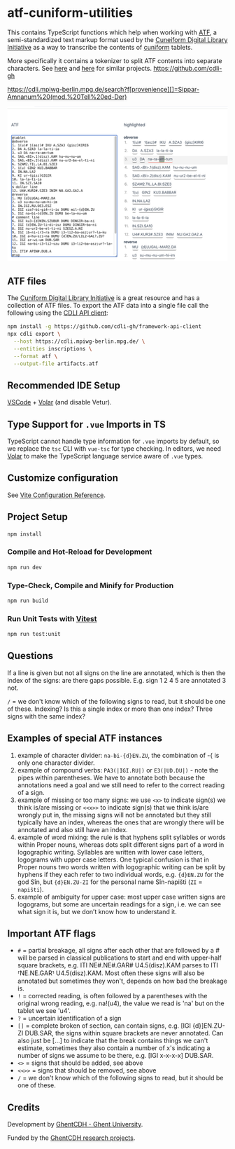 # atf-cuniform-utilities

This contains TypeScript functions which help when working with [ATF](http://oracc.museum.upenn.edu/doc/help/editinginatf/), a semi-standardized text markup format used by the [Cuneiform Digital Library Initiative](https://cdli.ucla.edu) as a way to transcribe the contents of [cuniform](https://en.wikipedia.org/wiki/Cuneiform) tablets.

More specifically it contains a tokenizer to split ATF contents into separate characters. See [here](https://gitlab.com/fcgl/annotator-showcase/-/blame/main/js/annotatorfunctions.js?page=2#L1098) and [here](https://github.com/ElectronicBabylonianLiterature/ebl-frontend/tree/4644dee9118484aa675cd37c3b6230e015760d86/src/transliteration/domain) for similar projects. https://github.com/cdli-gh

https://cdli.mpiwg-berlin.mpg.de/search?f[provenience][]=Sippar-Amnanum%20(mod.%20Tell%20ed-Der)

![Screenshot of the atf viewer](./media/atf.png)


## ATF files

The [Cuniform Digital Library Initiative](https://cdli.mpiwg-berlin.mpg.de/) is a great resource and has a collection of ATF files. To export the ATF data into a single file call the following using the [CDLI API client](https://github.com/cdli-gh/framework-api-client):

````bash
npm install -g https://github.com/cdli-gh/framework-api-client
npx cdli export \
  --host https://cdli.mpiwg-berlin.mpg.de/ \
  --entities inscriptions \
  --format atf \
  --output-file artifacts.atf
````

## Recommended IDE Setup

[VSCode](https://code.visualstudio.com/) + [Volar](https://marketplace.visualstudio.com/items?itemName=Vue.volar) (and disable Vetur).

## Type Support for `.vue` Imports in TS

TypeScript cannot handle type information for `.vue` imports by default, so we replace the `tsc` CLI with `vue-tsc` for type checking. In editors, we need [Volar](https://marketplace.visualstudio.com/items?itemName=Vue.volar) to make the TypeScript language service aware of `.vue` types.

## Customize configuration

See [Vite Configuration Reference](https://vitejs.dev/config/).

## Project Setup

```sh
npm install
```

### Compile and Hot-Reload for Development

```sh
npm run dev
```

### Type-Check, Compile and Minify for Production

```sh
npm run build
```

### Run Unit Tests with [Vitest](https://vitest.dev/)

```sh
npm run test:unit
```

## Questions

If a line is given but not all signs on the line are annotated, which is then the index of the signs: are there gaps possible. E.g. sign 1 2 4 5 are annotated 3 not.


`/` = we don't know which of the following signs to read, but it should be one of these. Indexing? Is this a single index or more than one index? Three signs with the same index? 


## Examples of special ATF instances 

1.	 example of character divider: `na-bi-{d}EN.ZU`, the combination of -{ is only one character divider.
2.	example of compound verbs: `PA3(|IGI.RU|)` or `E3(|UD.DU|)` - note the pipes within parentheses. We have to annotate both because the annotations need a goal and we still need to refer to the correct reading of a sign.
3.	example of missing or too many signs: we use `<x>` to indicate sign(s) we think is/are missing or `<<x>>` to indicate sign(s) that we think is/are wrongly put in, the missing signs will not be annotated but they still typically have an index, whereas the ones that are wrongly there will be annotated and also still have an index.
4.	example of word mixing: the rule is that hyphens split syllables or words within Proper nouns, whereas dots split different signs part of a word in logographic writing. Syllables are written with lower case letters, logograms with upper case letters. One typical confusion is that in Proper nouns two words written with logographic writing can be split by hyphens if they each refer to two individual words, e.g. `{d}EN.ZU` for the god Sîn, but `{d}EN.ZU-ZI` for the personal name Sîn-napišti (`ZI` = `napišti`).
5.	example of ambiguity for upper case: most upper case written signs are logograms, but some are uncertain readings for a sign, i.e. we can see what sign it is, but we don’t know how to understand it.

## Important ATF flags

* `#` = partial breakage, all signs after each other that are followed by a # will be parsed in classical publications to start and end with upper-half square brackets, e.g. ITI NE#.NE#.GAR# U4.5(disz).KAM parses to ITI ⸢NE.NE.GAR⸣ U4.5(disz).KAM. Most often these signs will also be annotated but sometimes they won't, depends on how bad the breakage is.
* `!` = corrected reading, is often followed by a parentheses with the original wrong reading, e.g. na!(u4), the value we read is 'na' but on the tablet we see 'u4'.
* `?` = uncertain identification of a sign
* `[]` = complete broken of section, can contain signs, e.g. [IGI {d}]EN.ZU-ZI DUB.SAR, the signs within square brackets are never annotated. Can also just be [...] to indicate that the break contains things we can't estimate, sometimes they also contain a number of x's indicating a number of signs we assume to be there, e.g. [IGI x-x-x-x] DUB.SAR.
* `<>` = signs that should be added, see above
* `<<>>` = signs that should be removed, see above
* `/` = we don't know which of the following signs to read, but it should be one of these.



## Credits

Development by [GhentCDH - Ghent University](https://www.ghentcdh.ugent.be/).

Funded by the [GhentCDH research projects](https://www.ghentcdh.ugent.be/projects).